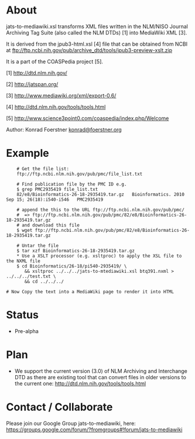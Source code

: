 # About

jats-to-mediawiki.xsl transforms XML files written in the NLM/NISO Journal
Archiving Tag Suite (also called the NLM DTDs) [1] into MediaWiki
XML [3]. 

It is derived from the jpub3-html.xsl [4] file that can be
obtained from NCBI at
ftp://ftp.ncbi.nih.gov/pub/archive_dtd/tools/jpub3-preview-xslt.zip

It is a part of the COASPedia project [5].

[1] http://dtd.nlm.nih.gov/

[2] http://jatspan.org/

[3] http://www.mediawiki.org/xml/export-0.6/

[4] http://dtd.nlm.nih.gov/tools/tools.html

[5] http://www.science3point0.com/coaspedia/index.php/Welcome

Author: Konrad Foerstner <konrad@foerstner.org>

# Example

        # Get the file list:
        ftp://ftp.ncbi.nlm.nih.gov/pub/pmc/file_list.txt

        # Find publication file by the PMC ID e.g. 
        $ grep PMC2935419 file_list.txt
        82/e8/Bioinformatics-26-18-2935419.tar.gz	Bioinformatics. 2010 Sep 15; 26(18):i540-i546	PMC2935419

        # append the this to the URL ftp://ftp.ncbi.nlm.nih.gov/pub/pmc/ 
        #  => ftp://ftp.ncbi.nlm.nih.gov/pub/pmc/82/e8/Bioinformatics-26-18-2935419.tar.gz
        # and download this file
        $ wget ftp://ftp.ncbi.nlm.nih.gov/pub/pmc/82/e8/Bioinformatics-26-18-2935419.tar.gz
        
        # Untar the file
        $ tar xzf Bioinformatics-26-18-2935419.tar.gz
        * Use a XSLT processor (e.g. xsltproc) to apply the XSL file to the NXML file
        $ cd Bioinformatics/26-18/pi540-2935419/ \
           && xsltproc ../../../jats-to-mtediawiki.xsl btq391.nxml > ../../../test.txt \
           && cd ../../../

	# Now Copy the text into a MediaWiki page to render it into HTML

# Status

* Pre-alpha

# Plan

* We support the current version (3.0) of NLM Archiving and Interchange
  DTD as there are existing tool that can convert files in older
  versions to the current one: http://dtd.nlm.nih.gov/tools/tools.html

# Contact / Collaborate

Please join our Google Group jats-to-mediawiki, here:
https://groups.google.com/forum/?fromgroups#!forum/jats-to-mediawiki

